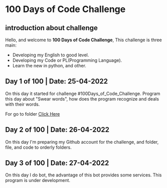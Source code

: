 # 100 Days of Code Challenge

## introduction about challenge

Hello, and welcome to **100 Days of Code Challenge**, This challenge is three main:

* Developing my English to good level.
* Developing my Code or PL(Programming Language).
* Learn the new in python, and other.


## Day 1 of 100 | **Date: 25-04-2022**
On this day it started for challenge #100Days_of_Code_Challenge.
Program this day about "Swear words", how does the program recognize and deals with their words.

For go to folder [Click Here](https://github.com/oaokm/100-Days-of-Code-Challenge/tree/main/Python/Sweat_Words)


## Day 2 of 100 | **Date: 26-04-2022**
On this day I'm preparing my Github account for the challenge, and folder, file, and code to orderly folders.


## Day 3 of 100 | **Date: 27-04-2022**
On this day I do bot, the advantage of this bot provides some services.
This program is under development.
